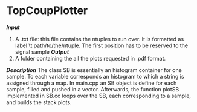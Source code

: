 # TopCoupPlotter
***Input***
1.  A .txt file: this file contains the ntuples to run over. It is formatted as label \t path/to/the/ntuple. The first position has to be reserved to the signal sample
***Output***
1. A folder containing the all the plots requested in .pdf format.

***Description***
The class SB is essentially an histogram container for one sample. To each variable corresponds an histogram to which a string is assigned through a map. In main.cpp an SB object is define for each sample, filled and pushed in a vector.
Afterwards, the function plotSB implemented in SB.cc loops over the SB, each corresponding to a sample, and builds the stack plots.
